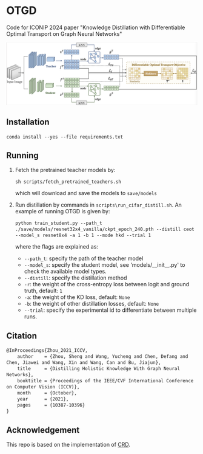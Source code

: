 # OTGD

Code for ICONIP 2024 paper "Knowledge Distillation with Differentiable Optimal Transport on Graph Neural Networks"


![model](./framework.jpg)


## Installation
```
conda install --yes --file requirements.txt
```

## Running

1. Fetch the pretrained teacher models by:

    ```
    sh scripts/fetch_pretrained_teachers.sh
    ```
   which will download and save the models to `save/models`

2. Run distillation by commands in `scripts\run_cifar_distill.sh`. An example of running OTGD is given by:

    ```
    python train_student.py --path_t ./save/models/resnet32x4_vanilla/ckpt_epoch_240.pth --distill ceot --model_s resnet8x4 -a 1 -b 1 --mode hkd --trial 1
    ```

    where the flags are explained as:
    - `--path_t`: specify the path of the teacher model
    - `--model_s`: specify the student model, see 'models/\_\_init\_\_.py' to check the available model types.
    - `--distill`: specify the distillation method
    - `-r`: the weight of the cross-entropy loss between logit and ground truth, default: `1`
    - `-a`: the weight of the KD loss, default: `None`
    - `-b`: the weight of other distillation losses, default: `None`
    - `--trial`: specify the experimental id to differentiate between multiple runs.

## Citation

```
@InProceedings{Zhou_2021_ICCV,
    author    = {Zhou, Sheng and Wang, Yucheng and Chen, Defang and Chen, Jiawei and Wang, Xin and Wang, Can and Bu, Jiajun},
    title     = {Distilling Holistic Knowledge With Graph Neural Networks},
    booktitle = {Proceedings of the IEEE/CVF International Conference on Computer Vision (ICCV)},
    month     = {October},
    year      = {2021},
    pages     = {10387-10396}
}
```

## Acknowledgement
This repo is based on the implementation of [CRD](https://github.com/HobbitLong/RepDistiller).
